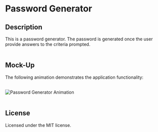 # Password Generator

## Description

This is a password generator. The password is generated once the user provide answers to the criteria prompted.<br/>
<br/>

## Mock-Up

The following animation demonstrates the application functionality:<br>
<br/>

![Password Generator Animation](assets/videos/password-generator-video.gif)<br/>
<br/>


## License
Licensed under the MIT license.